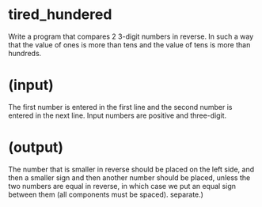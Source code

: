 # tired_hundered
Write a program that compares 2 3-digit numbers in reverse. In such a way that the value of ones is more than tens and the value of tens is more than hundreds.
# (input)

The first number is entered in the first line and the second number is entered in the next line. Input numbers are positive and three-digit.
# (output)

The number that is smaller in reverse should be placed on the left side, and then a smaller sign and then another number should be placed, unless the two numbers are equal in reverse, in which case we put an equal sign between them (all components must be spaced). separate.)

